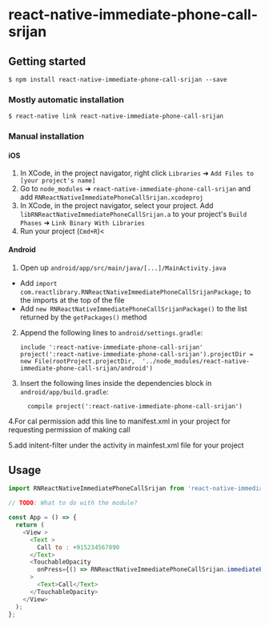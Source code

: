 
# react-native-immediate-phone-call-srijan

## Getting started

`$ npm install react-native-immediate-phone-call-srijan --save`

### Mostly automatic installation

`$ react-native link react-native-immediate-phone-call-srijan`

### Manual installation


#### iOS

1. In XCode, in the project navigator, right click `Libraries` ➜ `Add Files to [your project's name]`
2. Go to `node_modules` ➜ `react-native-immediate-phone-call-srijan` and add `RNReactNativeImmediatePhoneCallSrijan.xcodeproj`
3. In XCode, in the project navigator, select your project. Add `libRNReactNativeImmediatePhoneCallSrijan.a` to your project's `Build Phases` ➜ `Link Binary With Libraries`
4. Run your project (`Cmd+R`)<

#### Android

1. Open up `android/app/src/main/java/[...]/MainActivity.java`
  - Add `import com.reactlibrary.RNReactNativeImmediatePhoneCallSrijanPackage;` to the imports at the top of the file
  - Add `new RNReactNativeImmediatePhoneCallSrijanPackage()` to the list returned by the `getPackages()` method

2. Append the following lines to `android/settings.gradle`:
  	```
  	include ':react-native-immediate-phone-call-srijan'
  	project(':react-native-immediate-phone-call-srijan').projectDir = new File(rootProject.projectDir, 	'../node_modules/react-native-immediate-phone-call-srijan/android')
  	```
3. Insert the following lines inside the dependencies block in `android/app/build.gradle`:
  	```
      compile project(':react-native-immediate-phone-call-srijan')
  	```
4.For cal permission add this line to manifest.xml in your project for requesting permission of making call 
<uses-permission android:name="android.permission.CALL_PHONE" />

5.add initent-filter under the activity in mainfest.xml file for your project
<application
      android:name=".MainApplication">
      <activity
        android:name=".MainActivity">
          <intent-filter>
              <action android:name="android.intent.action.CALL_PRIVILEGED" />
              <data android:scheme="tel" />
          </intent-filter>
      </activity>
    </application>

## Usage
```javascript
import RNReactNativeImmediatePhoneCallSrijan from 'react-native-immediate-phone-call-srijan';

// TODO: What to do with the module?

const App = () => {
  return (
    <View >
      <Text >
        Call to : +915234567890
      </Text>
      <TouchableOpacity
        onPress={() => RNReactNativeImmediatePhoneCallSrijan.immediatePhoneCall("+915234567890")}
      >
        <Text>Call</Text>
      </TouchableOpacity>
    </View>
  );
};